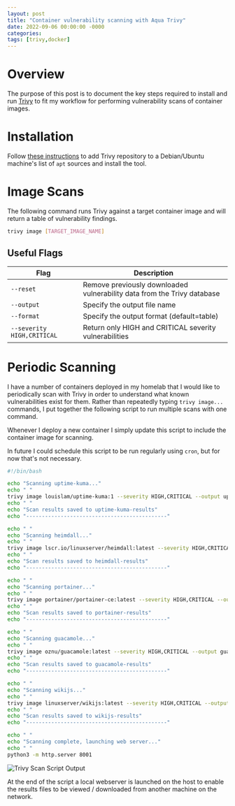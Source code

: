 ```yaml
---
layout: post
title: "Container vulnerability scanning with Aqua Trivy"
date: 2022-09-06 00:00:00 -0000
categories:
tags: [trivy,docker]
---
```


# Overview
The purpose of this post is to document the key steps required to install and run [Trivy](https://aquasecurity.github.io/trivy) to fit my workflow for performing vulnerability scans of container images.

# Installation
Follow [these instructions](https://aquasecurity.github.io/trivy/v0.31.3/getting-started/installation/) to add Trivy repository to a Debian/Ubuntu machine's list of `apt` sources and install the tool.

# Image Scans
The following command runs Trivy against a target container image and will return a table of vulnerability findings.

```bash
trivy image [TARGET_IMAGE_NAME]
```

## Useful Flags

| **Flag**                    | **Description**                                                         |
|-----------------------------|-------------------------------------------------------------------------|
| `--reset`                   | Remove previously downloaded vulnerability data from the Trivy database |
| `--output`                  | Specify the output file name                                            |
| `--format`                  | Specify the output format (default=table)                               |
| `--severity HIGH,CRITICAL` | Return only HIGH and CRITICAL severity vulnerabilities                  |


# Periodic Scanning
I have a number of containers deployed in my homelab that I would like to periodically scan with Trivy in order to understand what known vulnerabilities exist for them. Rather than repeatedly typing `trivy image...` commands, I put together the following script to run multiple scans with one command.

Whenever I deploy a new container I simply update this script to include the container image for scanning.

In future I could schedule this script to be run regularly using `cron`, but for now that's not necessary.

```bash
#!/bin/bash

echo "Scanning uptime-kuma..."
echo " "
trivy image louislam/uptime-kuma:1 --severity HIGH,CRITICAL --output uptime-kuma-results
echo " "
echo "Scan results saved to uptime-kuma-results"
echo "---------------------------------------------"

echo " "
echo "Scanning heimdall..."
echo " "
trivy image lscr.io/linuxserver/heimdall:latest --severity HIGH,CRITICAL --output heimdall-results
echo " "
echo "Scan results saved to heimdall-results"
echo "---------------------------------------------"

echo " "
echo "Scanning portainer..."
echo " "
trivy image portainer/portainer-ce:latest --severity HIGH,CRITICAL --output portainer-results
echo " "
echo "Scan results saved to portainer-results"
echo "---------------------------------------------"

echo " "
echo "Scanning guacamole..."
echo " "
trivy image oznu/guacamole:latest --severity HIGH,CRITICAL --output guacamole-results
echo " "
echo "Scan results saved to guacamole-results"
echo "---------------------------------------------"

echo " "
echo "Scanning wikijs..."
echo " "
trivy image linuxserver/wikijs:latest --severity HIGH,CRITICAL --output wikijs-results
echo " "
echo "Scan results saved to wikijs-results"
echo "---------------------------------------------"

echo " "
echo "Scanning complete, launching web server..."
echo " "
python3 -m http.server 8001
```

![Trivy Scan Script Output](/assets/images/trivy-scan-output.png)

At the end of the script a local webserver is launched on the host to enable the results files to be viewed / downloaded from another machine on the network.